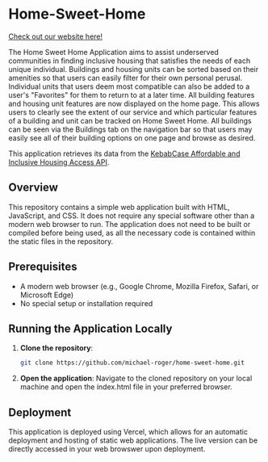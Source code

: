 # Home-Sweet-Home

[Check out our website here!](https://home-sweet-home-lemon.vercel.app)

The Home Sweet Home Application aims to assist underserved communities in finding inclusive housing that satisfies the needs of each unique individual. Buildings and housing units can be sorted based on their amenities so that users can easily filter for their own personal perusal. Individual units that users deem most compatible can also be added to a user's "Favorites" for them to return to at a later time. All building features and housing unit features are now displayed on the home page. This allows users to clearly see the extent of our service and which particular features of a building and unit can be tracked on Home Sweet Home. All buildings can be seen via the Buildings tab on the navigation bar so that users may easily see all of their building options on one page and browse as desired.

This application retrieves its data from the [KebabCase Affordable and Inclusive Housing Access API](https://github.com/michael-roger/KebabCase).

## Overview

This repository contains a simple web application built with HTML, JavaScript, and CSS. It does not require any special software other than a modern web browser to run. The application does not need to be built or compiled before being used, as all the necessary code is contained within the static files in the repository.

## Prerequisites

- A modern web browser (e.g., Google Chrome, Mozilla Firefox, Safari, or Microsoft Edge)
- No special setup or installation required

## Running the Application Locally

1. **Clone the repository**:
   ```bash
   git clone https://github.com/michael-roger/home-sweet-home.git

2. **Open the application**:
   Navigate to the cloned repository on your local machine and open the index.html file in your preferred browser.

## Deployment ##

This application is deployed using Vercel, which allows for an automatic deployment and hosting of static web applications. The live version can be directly accessed in your web browswer upon deployment.
